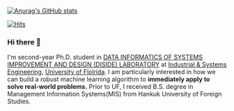 [![Anurag's GitHub stats](https://github-readme-stats.vercel.app/api?username=DNights)](https://github.com/anuraghazra/github-readme-stats)

[![Hits](https://hits.seeyoufarm.com/api/count/incr/badge.svg?url=https%3A%2F%2Fgithub.com%2Fgjbae1212%2Fhit-counter&count_bg=%2379C83D&title_bg=%23555555&icon=android.svg&icon_color=%23E7E7E7&title=hits&edge_flat=false)](https://hits.seeyoufarm.com)

### Hi there 👋

I'm second-year Ph.D. student in [DATA INFORMATICS OF SYSTEMS IMPROVEMENT AND DESIGN (DISIDE) LABORATORY](https://www.ise.ufl.edu/diside/) at [Industrial & Systems Engineering](https://www.ise.ufl.edu/), [University of Flolrida](https://www.ufl.edu/). I am particularly interested in how we can build a robust machine learning algorithm to __immediately apply to solve real-world problems.__ Prior to UF, I received B.S. degree in Management Information Systems(MIS) from Hankuk University of Foreign Studies.


<!--
**minsung-k/minsung-k** is a ✨ _special_ ✨ repository because its `README.md` (this file) appears on your GitHub profile.

Here are some ideas to get you started:

- 🔭 I’m currently working on ...
- 🌱 I’m currently learning ...
- 👯 I’m looking to collaborate on ...
- 🤔 I’m looking for help with ...
- 💬 Ask me about ...
- 📫 How to reach me: ...
- 😄 Pronouns: ...
- ⚡ Fun fact: ...
-->
